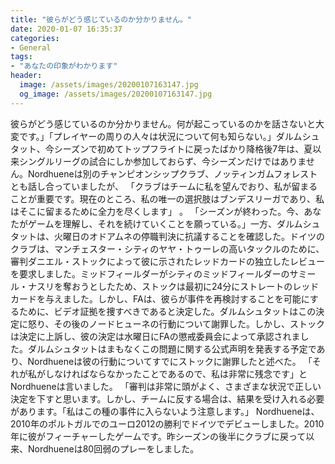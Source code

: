 ```yaml
---
title: "彼らがどう感じているのか分かりません。"
date: 2020-01-07 16:35:37
categories:
- General
tags:
- "あなたの印象がわかります"
header:
  image: /assets/images/20200107163147.jpg
  og_image: /assets/images/20200107163147.jpg
---
```


彼らがどう感じているのか分かりません。何が起こっているのかを話さないと大変です。」「プレイヤーの周りの人々は状況について何も知らない。」ダルムシュタット、今シーズンで初めてトップフライトに戻ったばかり降格後7年は、夏以来シングルリーグの試合にしか参加しておらず、今シーズンだけではありません。Nordhueneは別のチャンピオンシップクラブ、ノッティンガムフォレストとも話し合っていましたが、 「クラブはチームに私を望んでおり、私が留まることが重要です。現在のところ、私の唯一の選択肢はブンデスリーガであり、私はそこに留まるために全力を尽くします」 。 「シーズンが終わった。今、あなたがゲームを理解し、それを続けていくことを願っている。」一方、ダルムシュタットは、火曜日のオドアムネの停職判決に抗議することを確認した。ドイツのクラブは、マンチェスター・シティのヤヤ・トゥーレの高いタックルのために、審判ダニエル・ストックによって彼に示されたレッドカードの独立したレビューを要求しました。ミッドフィールダーがシティのミッドフィールダーのサミール・ナスリを奪おうとしたため、ストックは最初に24分にストレートのレッドカードを与えました。しかし、FAは、彼らが事件を再検討することを可能にするために、ビデオ証拠を捜すべきであると決定した。ダルムシュタットはこの決定に怒り、その後のノードヒューネの行動について謝罪した。しかし、ストックは決定に上訴し、彼の決定は水曜日にFAの懲戒委員会によって承認されました。ダルムシュタットはまもなくこの問題に関する公式声明を発表する予定であり、Nordhueneは彼の行動についてすでにストックに謝罪したと述べた。 「それが私がしなければならなかったことであるので、私は非常に残念です」とNordhueneは言いました。 「審判は非常に頭がよく、さまざまな状況で正しい決定を下すと思います。しかし、チームに反する場合は、結果を受け入れる必要があります。「私はこの種の事件に入らないよう注意します。」 Nordhueneは、2010年のポルトガルでのユーロ2012の勝利でドイツでデビューしました。2010年に彼がフィーチャーしたゲームです。昨シーズンの後半にクラブに戻って以来、Nordhueneは80回弱のプレーをしました。
